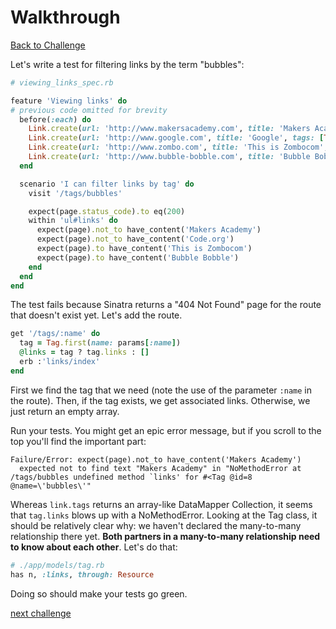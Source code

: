 # Walkthrough

[Back to Challenge](../readme_files/16_filtering_by_tag.md)

Let's write a test for filtering links by the term "bubbles":

```ruby
# viewing_links_spec.rb

feature 'Viewing links' do
# previous code omitted for brevity
  before(:each) do
    Link.create(url: 'http://www.makersacademy.com', title: 'Makers Academy', tags: [Tag.first_or_create(name: 'education')])
    Link.create(url: 'http://www.google.com', title: 'Google', tags: [Tag.first_or_create(name: 'search')])
    Link.create(url: 'http://www.zombo.com', title: 'This is Zombocom', tags: [Tag.first_or_create(name: 'bubbles')])
    Link.create(url: 'http://www.bubble-bobble.com', title: 'Bubble Bobble', tags: [Tag.first_or_create(name: 'bubbles')])
  end

  scenario 'I can filter links by tag' do
    visit '/tags/bubbles'

    expect(page.status_code).to eq(200)
    within 'ul#links' do
      expect(page).not_to have_content('Makers Academy')
      expect(page).not_to have_content('Code.org')
      expect(page).to have_content('This is Zombocom')
      expect(page).to have_content('Bubble Bobble')
    end
  end
end
```

The test fails because Sinatra returns a "404 Not Found" page for the route that doesn't exist yet. Let's add the route.

```ruby
get '/tags/:name' do
  tag = Tag.first(name: params[:name])
  @links = tag ? tag.links : []
  erb :'links/index'
end
```

First we find the tag that we need (note the use of the parameter `:name` in the route). Then, if the tag exists, we get associated links. Otherwise, we just return an empty array.

Run your tests. You might get an epic error message, but if you scroll to the top you'll find the important part:

```
Failure/Error: expect(page).not_to have_content('Makers Academy')
  expected not to find text "Makers Academy" in "NoMethodError at /tags/bubbles undefined method `links' for #<Tag @id=8 @name=\'bubbles\'"
```

Whereas `link.tags` returns an array-like DataMapper Collection, it seems that `tag.links` blows up with a NoMethodError. Looking at the Tag class, it should be relatively clear why: we haven't declared the many-to-many relationship there yet. **Both partners in a many-to-many relationship need to know about each other**. Let's do that:

```ruby
# ./app/models/tag.rb
has n, :links, through: Resource
```

Doing so should make your tests go green.

[next challenge](../readme_files/17_multiple_tags.md)
